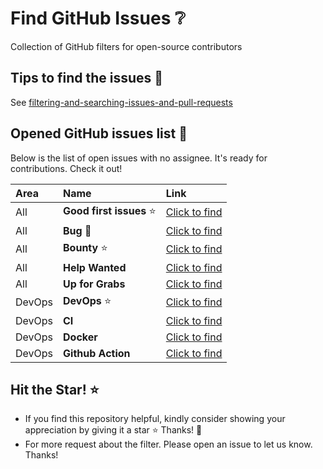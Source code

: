 # Find GitHub Issues ❔
Collection of GitHub filters for open-source contributors

## Tips to find the issues 🔖

See [filtering-and-searching-issues-and-pull-requests](https://docs.github.com/en/issues/tracking-your-work-with-issues/filtering-and-searching-issues-and-pull-requests)

## Opened GitHub issues list 🔗

Below is the list of open issues with no assignee. It's ready for contributions. Check it out!

| Area   | Name              | Link                                                                                                                                       |
| :----- | :---------------- | :----------------------------------------------------------------------------------------------------------------------------------------- |
| All    | **Good first issues** ⭐ | [Click to find](https://github.com/issues?q=is%3Aopen+label%3A%22good+first+issue%22+comments%3A0+no%3Aassignee)                           |
| All    | **Bug 🐛**     | [Click to find](https://github.com/issues?q=is%3Aopen+no%3Aassignee+label%3Abug+)                                                          |
| All    | **Bounty** ⭐    | [Click to find](https://github.com/issues?q=is%3Aopen+is%3Aissue+no%3Aassignee+label%3Abounty%2C+Bounty%2C%F0%9F%92%8E+Bounty)                                                          |
| All    | **Help Wanted**       | [Click to find](https://github.com/issues?q=is%3Aopen+no%3Aassignee+label%3A%22help+wanted%22+)                                            |
| All    | **Up for Grabs**      | [Click to find](https://github.com/issues?q=is%3Aopen+is%3Aissue+no%3Aassignee+label%3Aup-for-grabs)                                       |
| DevOps | **DevOps** ⭐           | [Click to find](https://github.com/issues?q=is%3Aopen+is%3Aissue+no%3Aassignee+label%3ACI%2FCD%2CCI%2CDevOps%2Carea%2FCI%2CInfrastructure) |
| DevOps | **CI**                | [Click to find](https://github.com/issues?q=is%3Aopen+is%3Aissue+no%3Aassignee+label%3ACI)                                                 |
| DevOps | **Docker**            | [Click to find](https://github.com/issues?q=is%3Aopen+is%3Aissue+label%3Adocker+no%3Aassignee)                                             |
| DevOps | **Github Action**     | [Click to find](https://github.com/issues?q=is%3Aopen+no%3Aassignee+label%3Agithub_actions)                                                |

## Hit the Star! ⭐
- If you find this repository helpful, kindly consider showing your appreciation by giving it a star ⭐ Thanks! 💖
- For more request about the filter. Please open an issue to let us know. Thanks!
